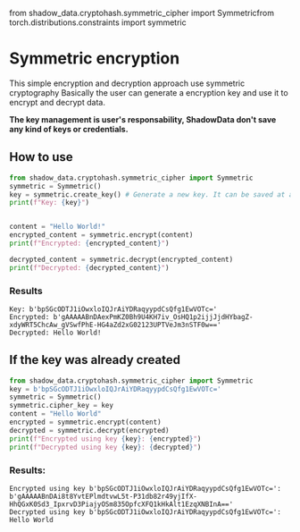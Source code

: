 from shadow_data.cryptohash.symmetric_cipher import Symmetricfrom torch.distributions.constraints import symmetric

# Symmetric encryption

This simple encryption and decryption approach use symmetric cryptography
Basically the user can generate a encryption key and use it to encrypt and decrypt data.

**The key management is user's responsability, ShadowData don't save any kind of keys or credentials.**

## How to use

```python
from shadow_data.cryptohash.symmetric_cipher import Symmetric
symmetric = Symmetric()
key = symmetric.create_key() # Generate a new key. It can be saved at a safe place to be used later
print(f"Key: {key}")


content = "Hello World!"
encrypted_content = symmetric.encrypt(content)
print(f"Encrypted: {encrypted_content}")

decrypted_content = symmetric.decrypt(encrypted_content)
print(f"Decrypted: {decrypted_content}")
```
### Results
```plain
Key: b'bpSGcODTJ1iOwxloIQJrAiYDRaqyypdCsQfg1EwVOTc='
Encrypted: b'gAAAAABnDAexPmKZ0Bh9U4KH7iv_OsHQ1p2ijjJjdHYbagZ-xdyWRT5ChcAw_gVSwfPhE-HG4aZd2xG02123UPTVeJm3nSTF0w=='
Decrypted: Hello World!
```

## If the key was already created

```python
from shadow_data.cryptohash.symmetric_cipher import Symmetric
key = b'bpSGcODTJ1iOwxloIQJrAiYDRaqyypdCsQfg1EwVOTc='
symmetric = Symmetric()
symmetric.cipher_key = key
content = "Hello World"
encrypted = symmetric.encrypt(content)
decrypted = symmetric.decrypt(encrypted)
print(f"Encrypted using key {key}: {encrypted}")
print(f"Decrypted using key {key}: {decrypted}")

```

### Results:
```
Encrypted using key b'bpSGcODTJ1iOwxloIQJrAiYDRaqyypdCsQfg1EwVOTc=': b'gAAAAABnDAi8t8YvtEPlmdtvwL5t-P31db82r49yjIfX-HhQGxK0Sd3_IpxrvD3PiajyOSm835OpfcXFQ1kHkAlt1EzqXNBInA=='
Decrypted using key b'bpSGcODTJ1iOwxloIQJrAiYDRaqyypdCsQfg1EwVOTc=': Hello World
```